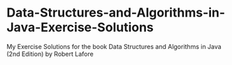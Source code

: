 # Data-Structures-and-Algorithms-in-Java-Exercise-Solutions
My Exercise Solutions for the book
Data Structures and Algorithms in Java (2nd Edition)
by Robert Lafore
